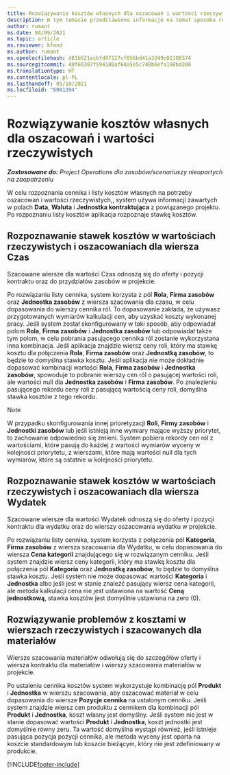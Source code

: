 ```yaml
---
title: Rozwiązywanie kosztów własnych dla oszacowań i wartości rzeczywistych
description: W tym temacie przedstawiono informacje na temat sposobu rozwiązywania kosztów kosztu na szacunkach i wartościach rzeczywistych.
author: rumant
ms.date: 04/09/2021
ms.topic: article
ms.reviewer: kfend
ms.author: rumant
ms.openlocfilehash: d81b521acbfd97127cf056bd41a3249c01108374
ms.sourcegitcommit: 40f68387f594180af64a5e5c748b6efa188bd300
ms.translationtype: HT
ms.contentlocale: pl-PL
ms.lasthandoff: 05/10/2021
ms.locfileid: "6001394"
---
```

# <a name="resolving-cost-prices-for-estimates-and-actuals"></a>Rozwiązywanie kosztów własnych dla oszacowań i wartości rzeczywistych

_**Zastosowane do:** Project Operations dla zasobów/scenariuszy nieopartych na zaopatrzeniu_

W celu rozpoznania cennika i listy kosztów własnych na potrzeby oszacowań i wartości rzeczywistych,, system używa informacji zawartych w polach **Data**, **Waluta** i **Jednostka kontraktująca** z powiązanego projektu. Po rozpoznaniu listy kosztów aplikacja rozpoznaje stawkę kosztów.

## <a name="resolving-cost-rates-on-actual-and-estimate-lines-for-time"></a>Rozpoznawanie stawek kosztów w wartościach rzeczywistych i oszacowaniach dla wiersza Czas

Szacowane wiersze dla wartości Czas odnoszą się do oferty i pozycji kontraktu oraz do przydziałów zasobów w projekcie.

Po rozwiązaniu listy cennika, system korzysta z pól **Rola**, **Firma zasobów** oraz **Jednostka zasobów** z wiersza szacowania dla czasu, w celu dopasowania do wierszy cennika ról. To dopasowanie zakłada, że używasz przygotowanych wymiarów kalkulacji cen, aby uzyskać koszty wykonanej pracy. Jeśli system został skonfigurowany w taki sposób, aby odpowiadał polom **Rola**, **Firma zasobów** i **Jednostka zasobów** lub odpowiadał także tym polom, w celu pobrania pasującego cennika ról zostanie wykorzystana inna kombinacja. Jeśli aplikacja znajdzie wiersz ceny roli, który ma stawkę kosztu dla połączenia **Rola**, **Firma zasobów** oraz **Jednostką zasobów**, to będzie to domyślna stawka kosztu. Jeśli aplikacja nie może dokładnie dopasować kombinacji wartości **Rola**, **Firma zasobów** i **Jednostka zasobów**, spowoduje to pobranie wierszy cen ról o pasującej wartości roli, ale wartości null dla **Jednostka zasobów** i **Firma zasobów**. Po znalezieniu pasującego rekordu ceny roli z pasującą wartością ceny roli, domyślna stawka kosztów z tego rekordu. 

> [!NOTE]
> W przypadku skonfigurowania innej prioretyzacji **Roli**, **Firmy zasobów** i **Jednostki zasobów** lub jeśli istnieją inne wymiary mające wyższy priorytet, to zachowanie odpowiednio się zmieni. System pobiera rekordy cen ról z wartościami, które pasują do każdej z wartości wymiarów wyceny w kolejności priorytetu, z wierszami, które mają wartości null dla tych wymiarów, które są ostatnie w kolejności priorytetu.

## <a name="resolving-cost-rates-on-actual-and-estimate-lines-for-expense"></a>Rozpoznawanie stawek kosztów w wartościach rzeczywistych i oszacowaniach dla wiersza Wydatek

Szacowane wiersze dla wartości Wydatek odnoszą się do oferty i pozycji kontraktu dla wydatku oraz do wierszy oszacowania wydatku w projekcie.

Po rozwiązaniu listy cennika, system korzysta z połączenia pól **Kategoria**, **Firma zasobów** z wiersza szacowania dla Wydatku, w celu dopasowania do wiersza **Cena kategorii** znajdującego się w rozwiązanym cenniku. Jeśli system znajdzie wiersz ceny kategorii, który ma stawkę kosztu dla połączenia pól **Kategoria** oraz **Jednostką zasobów**, to będzie to domyślna stawka kosztu. Jeśli system nie może dopasować wartości **Kategoria** i **Jednostka** albo jeśli jest w stanie znaleźć pasujący wiersz cena kategorii, ale metoda kalkulacji cena nie jest ustawiona na wartość **Ceną jednostkową**, stawka kosztów jest domyślnie ustawiona na zero (0).

## <a name="resolving-cost-rates-on-actual-and-estimate-lines-for-material"></a>Rozwiązywanie problemów z kosztami w wierszach rzeczywistych i szacowanych dla materiałów

Wiersze szacowania materiałów odwołują się do szczegółów oferty i wiersza kontraktu dla materiałów i wierszy szacowania materiałów w projekcie.

Po ustaleniu cennika kosztów system wykorzystuje kombinację pól **Produkt** i **Jednostka** w wierszu szacowania, aby oszacować materiał w celu dopasowania do wiersze **Pozycje cennika** na ustalonym cenniku. Jeśli system znajdzie wiersz cen produktu z cennikem dla kombinacji pól **Produkt** i **Jednostka**, koszt własny jest domyślny. Jeśli system nie jest w stanie dopasować wartości **Produkt** i **Jednostka**, koszt jednostki jest domyślnie równy zeru. Ta wartość domyślna wystąpi również, jeśli istnieje pasująca pozycja pozycji cennika, ale metoda wyceny jest oparta na koszcie standardowym lub koszcie bieżącym, który nie jest zdefiniowany w produkcie.

[!INCLUDE[footer-include](../includes/footer-banner.md)]
